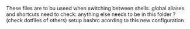 These files are to bu useed when switching between shells.
global aliases and shortcuts
need to check:
anything else needs to be in this folder ? 
(check dotfiles of others)
setup bashrc acording to this new configuration
